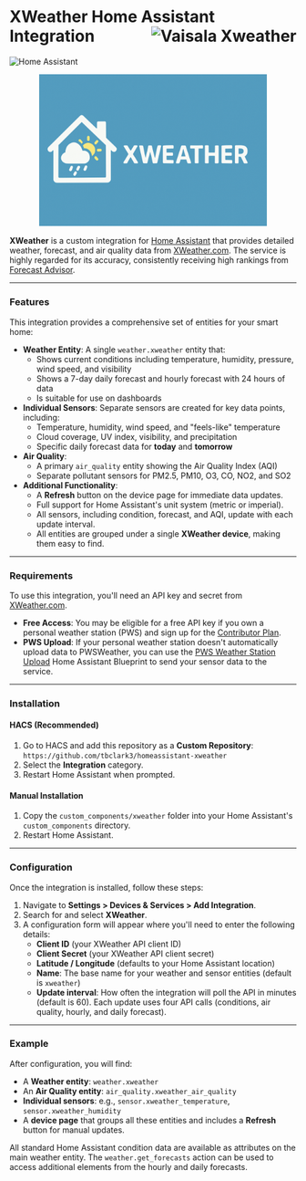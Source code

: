 # XWeather Home Assistant Integration <a href="https://www.xweather.com/" target="_blank" title="Powered by Vaisala Xweather"><img src="https://www.xweather.com/assets/logos/vaisala-xweather-logo-dark.svg" alt="Vaisala Xweather" height="40" align="right" /></a>

![Home Assistant](https://img.shields.io/badge/Home%20Assistant-Custom%20Component-blue)

<p align="center">
  <img src="docs/logo.png" alt="XWeather Logo" width="400"/>
</p>

**XWeather** is a custom integration for [Home Assistant](https://www.home-assistant.io/) that provides detailed weather, forecast, and air quality data from [XWeather.com](https://xweather.com/). The service is highly regarded for its accuracy, consistently receiving high rankings from [Forecast Advisor](https://forecastadvisor.com).

***

### Features

This integration provides a comprehensive set of entities for your smart home:

- **Weather Entity**: A single `weather.xweather` entity that:
  - Shows current conditions including temperature, humidity, pressure, wind speed, and visibility
  - Shows a 7-day daily forecast and hourly forecast with 24 hours of data
  - Is suitable for use on dashboards
- **Individual Sensors**: Separate sensors are created for key data points, including:
  - Temperature, humidity, wind speed, and "feels-like" temperature
  - Cloud coverage, UV index, visibility, and precipitation
  - Specific daily forecast data for **today** and **tomorrow**
- **Air Quality**:
  - A primary `air_quality` entity showing the Air Quality Index (AQI)
  - Separate pollutant sensors for PM2.5, PM10, O3, CO, NO2, and SO2
- **Additional Functionality**:
  - A **Refresh** button on the device page for immediate data updates.
  - Full support for Home Assistant's unit system (metric or imperial).
  - All sensors, including condition, forecast, and AQI, update with each update interval.
  - All entities are grouped under a single **XWeather device**, making them easy to find.

***

### Requirements

To use this integration, you'll need an API key and secret from [XWeather.com](https://xweather.com/).

- **Free Access**: You may be eligible for a free API key if you own a personal weather station (PWS) and sign up for the [Contributor Plan](https://signup.xweather.com/pws-contributor).
- **PWS Upload**: If your personal weather station doesn't automatically upload data to PWSWeather, you can use the [PWS Weather Station Upload](https://community.home-assistant.io/t/pws-weather-station-upload/806415) Home Assistant Blueprint to send your sensor data to the service. 

***

### Installation

#### HACS (Recommended)

1. Go to HACS and add this repository as a **Custom Repository**: `https://github.com/tbclark3/homeassistant-xweather`
2. Select the **Integration** category.
3. Restart Home Assistant when prompted.

#### Manual Installation

1. Copy the `custom_components/xweather` folder into your Home Assistant's `custom_components` directory.
2. Restart Home Assistant.

***

### Configuration

Once the integration is installed, follow these steps:

1. Navigate to **Settings > Devices & Services > Add Integration**.
2. Search for and select **XWeather**.
3. A configuration form will appear where you'll need to enter the following details:
   - **Client ID** (your XWeather API client ID)
   - **Client Secret** (your XWeather API client secret)
   - **Latitude / Longitude** (defaults to your Home Assistant location)
   - **Name**: The base name for your weather and sensor entities (default is `xweather`)
   - **Update interval**: How often the integration will poll the API in minutes (default is 60). Each update uses four API calls (conditions, air quality, hourly, and daily forecast).

***

### Example

After configuration, you will find:

- A **Weather entity**: `weather.xweather`
- An **Air Quality entity**: `air_quality.xweather_air_quality`
- **Individual sensors**: e.g., `sensor.xweather_temperature`, `sensor.xweather_humidity`
- A **device page** that groups all these entities and includes a **Refresh** button for manual updates.

All standard Home Assistant condition data are available as attributes on the main weather entity. The `weather.get_forecasts` action can be used to access additional elements from the hourly and daily forecasts.
